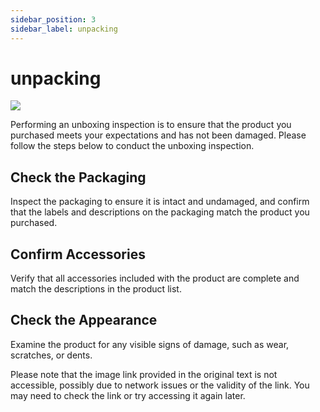 ```yaml
---
sidebar_position: 3
sidebar_label: unpacking
---
```


# unpacking

![](https://wiki-media-ef.oss-cn-hongkong.aliyuncs.com/docs/microbit/interesting-case/cutebot-fun-football-game-kit/cases-libraries/images/football-game-packing-list.png)

Performing an unboxing inspection is to ensure that the product you purchased meets your expectations and has not been damaged. Please follow the steps below to conduct the unboxing inspection.

## Check the Packaging
Inspect the packaging to ensure it is intact and undamaged, and confirm that the labels and descriptions on the packaging match the product you purchased.

## Confirm Accessories
Verify that all accessories included with the product are complete and match the descriptions in the product list.

## Check the Appearance
Examine the product for any visible signs of damage, such as wear, scratches, or dents.

Please note that the image link provided in the original text is not accessible, possibly due to network issues or the validity of the link. You may need to check the link or try accessing it again later.
